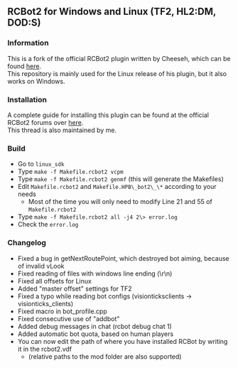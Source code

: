 ## RCBot2 for Windows and Linux (TF2, HL2:DM, DOD:S)

### Information
This is a fork of the official RCBot2 plugin written by Cheeseh, which can be found [here](http://rcbot.bots-united.com/). <br />
This repository is mainly used for the Linux release of his plugin, but it also works on Windows.

### Installation
A complete guide for installing this plugin can be found at the official RCBot2 forums over [here](http://rcbot.bots-united.com/forums/index.php?showtopic=1967). <br />
This thread is also maintained by me.

### Build
* Go to `linux_sdk`
* Type `make -f Makefile.rcbot2 vcpm`
* Type `make -f Makefile.rcbot2 genmf` (this will generate the Makefiles)
* Edit `Makefile.rcbot2` and `Makefile.HPB\_bot2\_\*` according to your needs
  * Most of the time you will only need to modify Line 21 and 55 of `Makefile.rcbot2`
* Type `make -f Makefile.rcbot2 all -j4 2\> error.log`
* Check the `error.log`

### Changelog
* Fixed a bug in getNextRoutePoint, which destroyed bot aiming, because of invalid vLook
* Fixed reading of files with windows line ending (\r\n)
* Fixed all offsets for Linux
* Added "master offset" settings for TF2
* Fixed a typo while reading bot configs (visionticksclients -> visionticks_clients)
* Fixed macro in bot_profile.cpp
* Fixed consecutive use of "addbot"
* Added debug messages in chat (rcbot debug chat 1)
* Added automatic bot quota, based on human players
* You can now edit the path of where you have installed RCBot by writing it in the rcbot2.vdf
  * (relative paths to the mod folder are also supported)
